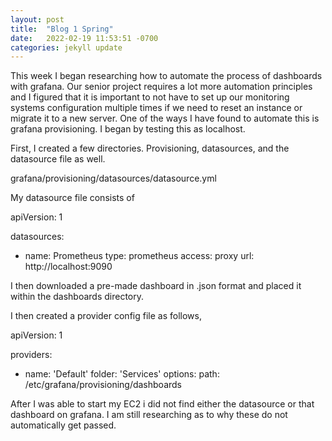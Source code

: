 ```yaml
---
layout: post
title:  "Blog 1 Spring"
date:   2022-02-19 11:53:51 -0700
categories: jekyll update
---
```


This week I began researching how to automate the process of dashboards with grafana. Our senior project requires a lot more automation principles and I figured that it is important to not have to set up our monitoring systems configuration multiple times if we need to reset an instance or migrate it to a new server. One of the ways I have found to automate this is grafana provisioning. I began by testing this as localhost. 

First, I created a few directories. Provisioning, datasources, and the datasource file as well.

grafana/provisioning/datasources/datasource.yml

My datasource file consists of

apiVersion: 1
 
datasources:
  - name: Prometheus
    type: prometheus
    access: proxy
    url: http://localhost:9090

I then downloaded a pre-made dashboard in .json format and placed it within the dashboards directory. 

I then created a provider config file as follows,

apiVersion: 1
 
providers:
  - name: 'Default'
    folder: 'Services'
    options:
      path: /etc/grafana/provisioning/dashboards

After I was able to start my EC2 i did not find either the datasource or that dashboard on grafana. I am still researching as to why these do not automatically get passed.
